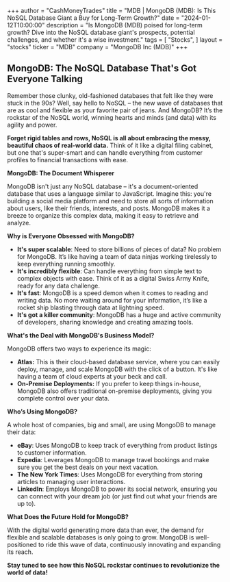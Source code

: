 +++
author = "CashMoneyTrades"
title = "MDB |  MongoDB (MDB): Is This NoSQL Database Giant a Buy for Long-Term Growth?"
date = "2024-01-12T10:00:00"
description = "Is MongoDB (MDB) poised for long-term growth? Dive into the NoSQL database giant's prospects, potential challenges, and whether it's a wise investment."
tags = [
"Stocks",
]
layout = "stocks"
ticker = "MDB"
company = "MongoDB Inc (MDB)"
+++
        


## MongoDB: The NoSQL Database That's Got Everyone Talking 

Remember those clunky, old-fashioned databases that felt like they were stuck in the 90s? Well, say hello to NoSQL – the new wave of databases that are as cool and flexible as your favorite pair of jeans.  And MongoDB? It’s the rockstar of the NoSQL world,  winning hearts and minds (and data) with its agility and power. 

**Forget rigid tables and rows, NoSQL is all about embracing the messy, beautiful chaos of real-world data.**  Think of it like a digital filing cabinet, but one that's super-smart and can handle everything from customer profiles to financial transactions with ease.  

**MongoDB: The Document Whisperer**

MongoDB isn't just any NoSQL database – it's a document-oriented database that uses a language similar to JavaScript. Imagine this: you're  building a social media platform and need to store all sorts of information about users, like their friends, interests, and posts.  MongoDB makes it a breeze to organize this complex data, making it easy to retrieve and analyze.

**Why is Everyone Obsessed with MongoDB?**

* **It's super scalable**: Need to store billions of pieces of data? No problem for MongoDB. It’s like having a team of data ninjas working tirelessly to keep everything running smoothly.
* **It's incredibly flexible**: Can handle everything from simple text to complex objects with ease. Think of it as a digital Swiss Army Knife, ready for any data challenge. 
* **It's fast**: MongoDB is a speed demon when it comes to reading and writing data.  No more waiting around for your information, it’s like a rocket ship blasting through data at lightning speed.
* **It's got a killer community**:  MongoDB has a huge and active community of developers, sharing knowledge and creating amazing tools.

**What's the Deal with MongoDB's Business Model?**

MongoDB offers two ways to experience its magic:

* **Atlas:**  This is their cloud-based database service, where you can easily deploy, manage, and scale MongoDB with the click of a button. It's like having a team of cloud experts at your beck and call.
* **On-Premise Deployments:**  If you prefer to keep things in-house, MongoDB also offers traditional on-premise deployments, giving you complete control over your data.

**Who’s Using MongoDB?**

A whole host of companies, big and small, are using MongoDB to manage their data:

* **eBay**:  Uses MongoDB to keep track of everything from product listings to customer information.  
* **Expedia**: Leverages MongoDB to manage travel bookings and make sure you get the best deals on your next vacation. 
* **The New York Times**:  Uses MongoDB for everything from storing articles to managing user interactions.
* **LinkedIn**:  Employs MongoDB to power its social network, ensuring you can connect with your dream job (or just find out what your friends are up to).

**What Does the Future Hold for MongoDB?**

With the digital world generating more data than ever, the demand for flexible and scalable databases is only going to grow.  MongoDB is well-positioned to ride this wave of data,  continuously innovating and expanding its reach. 

**Stay tuned to see how this NoSQL rockstar continues to revolutionize the world of data!** 

        